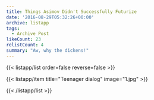 ```yaml
---
title: Things Asimov Didn't Successfully Futurize
date: '2016-08-29T05:32:26+00:00'
archive: listapp
tags: 
  - Archive Post
likeCount: 23
relistCount: 4
summary: "Aw, why the dickens!"
---
```


{{< listapp/list order=false reverse=false >}}

   {{< listapp/item title="Teenager dialog"
      image="1.jpg" >}}

{{< /listapp/list >}}
